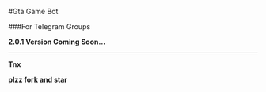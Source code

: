 #Gta Game Bot

###For Telegram Groups



**2.0.1 Version Coming Soon...**


________________


**Tnx**

**plzz fork and star**
